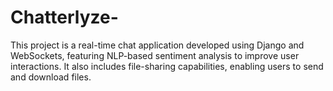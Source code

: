 # Chatterlyze-
This project is a real-time chat application developed using Django and WebSockets, featuring NLP-based sentiment analysis to improve user interactions. It also includes file-sharing capabilities, enabling users to send and download files.
